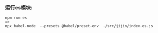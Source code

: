 ### 运行es模块:

    npm run es
    =>
    npx babel-node  --presets @babel/preset-env  ./src/jijin/index.es.js
